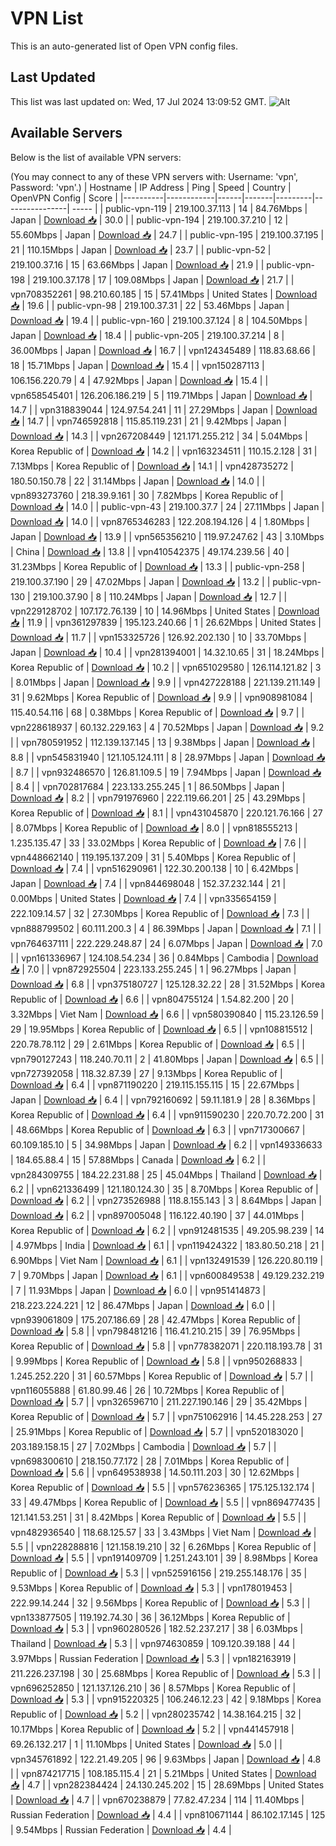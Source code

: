 # VPN List

This is an auto-generated list of Open VPN config files.

## Last Updated

This list was last updated on: Wed, 17 Jul 2024 13:09:52 GMT.
![Alt](https://repobeats.axiom.co/api/embed/186b98318ef1479477931607c1ad7d823f12451f.svg "Repobeats analytics image")

## Available Servers

Below is the list of available VPN servers:

(You may connect to any of these VPN servers with: Username: 'vpn', Password: 'vpn'.)
| Hostname | IP Address | Ping | Speed | Country | OpenVPN Config | Score |
|----------|------------|------|-------|---------|----------------| ----- |
| public-vpn-119 | 219.100.37.113 | 14 | 84.76Mbps | Japan | [Download 📥](./configs/server_0_JP.ovpn) | 30.0 |
| public-vpn-194 | 219.100.37.210 | 12 | 55.60Mbps | Japan | [Download 📥](./configs/server_1_JP.ovpn) | 24.7 |
| public-vpn-195 | 219.100.37.195 | 21 | 110.15Mbps | Japan | [Download 📥](./configs/server_2_JP.ovpn) | 23.7 |
| public-vpn-52 | 219.100.37.16 | 15 | 63.66Mbps | Japan | [Download 📥](./configs/server_3_JP.ovpn) | 21.9 |
| public-vpn-198 | 219.100.37.178 | 17 | 109.08Mbps | Japan | [Download 📥](./configs/server_4_JP.ovpn) | 21.7 |
| vpn708352261 | 98.210.60.185 | 15 | 57.41Mbps | United States | [Download 📥](./configs/server_5_US.ovpn) | 19.6 |
| public-vpn-98 | 219.100.37.31 | 22 | 53.46Mbps | Japan | [Download 📥](./configs/server_6_JP.ovpn) | 19.4 |
| public-vpn-160 | 219.100.37.124 | 8 | 104.50Mbps | Japan | [Download 📥](./configs/server_7_JP.ovpn) | 18.4 |
| public-vpn-205 | 219.100.37.214 | 8 | 36.00Mbps | Japan | [Download 📥](./configs/server_8_JP.ovpn) | 16.7 |
| vpn124345489 | 118.83.68.66 | 18 | 15.71Mbps | Japan | [Download 📥](./configs/server_9_JP.ovpn) | 15.4 |
| vpn150287113 | 106.156.220.79 | 4 | 47.92Mbps | Japan | [Download 📥](./configs/server_10_JP.ovpn) | 15.4 |
| vpn658545401 | 126.206.186.219 | 5 | 119.71Mbps | Japan | [Download 📥](./configs/server_11_JP.ovpn) | 14.7 |
| vpn318839044 | 124.97.54.241 | 11 | 27.29Mbps | Japan | [Download 📥](./configs/server_12_JP.ovpn) | 14.7 |
| vpn746592818 | 115.85.119.231 | 21 | 9.42Mbps | Japan | [Download 📥](./configs/server_13_JP.ovpn) | 14.3 |
| vpn267208449 | 121.171.255.212 | 34 | 5.04Mbps | Korea Republic of | [Download 📥](./configs/server_14_KR.ovpn) | 14.2 |
| vpn163234511 | 110.15.2.128 | 31 | 7.13Mbps | Korea Republic of | [Download 📥](./configs/server_15_KR.ovpn) | 14.1 |
| vpn428735272 | 180.50.150.78 | 22 | 31.14Mbps | Japan | [Download 📥](./configs/server_16_JP.ovpn) | 14.0 |
| vpn893273760 | 218.39.9.161 | 30 | 7.82Mbps | Korea Republic of | [Download 📥](./configs/server_17_KR.ovpn) | 14.0 |
| public-vpn-43 | 219.100.37.7 | 24 | 27.11Mbps | Japan | [Download 📥](./configs/server_18_JP.ovpn) | 14.0 |
| vpn8765346283 | 122.208.194.126 | 4 | 1.80Mbps | Japan | [Download 📥](./configs/server_19_JP.ovpn) | 13.9 |
| vpn565356210 | 119.97.247.62 | 43 | 3.10Mbps | China | [Download 📥](./configs/server_20_CN.ovpn) | 13.8 |
| vpn410542375 | 49.174.239.56 | 40 | 31.23Mbps | Korea Republic of | [Download 📥](./configs/server_21_KR.ovpn) | 13.3 |
| public-vpn-258 | 219.100.37.190 | 29 | 47.02Mbps | Japan | [Download 📥](./configs/server_22_JP.ovpn) | 13.2 |
| public-vpn-130 | 219.100.37.90 | 8 | 110.24Mbps | Japan | [Download 📥](./configs/server_23_JP.ovpn) | 12.7 |
| vpn229128702 | 107.172.76.139 | 10 | 14.96Mbps | United States | [Download 📥](./configs/server_24_US.ovpn) | 11.9 |
| vpn361297839 | 195.123.240.66 | 1 | 26.62Mbps | United States | [Download 📥](./configs/server_25_US.ovpn) | 11.7 |
| vpn153325726 | 126.92.202.130 | 10 | 33.70Mbps | Japan | [Download 📥](./configs/server_26_JP.ovpn) | 10.4 |
| vpn281394001 | 14.32.10.65 | 31 | 18.24Mbps | Korea Republic of | [Download 📥](./configs/server_27_KR.ovpn) | 10.2 |
| vpn651029580 | 126.114.121.82 | 3 | 8.01Mbps | Japan | [Download 📥](./configs/server_28_JP.ovpn) | 9.9 |
| vpn427228188 | 221.139.211.149 | 31 | 9.62Mbps | Korea Republic of | [Download 📥](./configs/server_29_KR.ovpn) | 9.9 |
| vpn908981084 | 115.40.54.116 | 68 | 0.38Mbps | Korea Republic of | [Download 📥](./configs/server_30_KR.ovpn) | 9.7 |
| vpn228618937 | 60.132.229.163 | 4 | 70.52Mbps | Japan | [Download 📥](./configs/server_31_JP.ovpn) | 9.2 |
| vpn780591952 | 112.139.137.145 | 13 | 9.38Mbps | Japan | [Download 📥](./configs/server_32_JP.ovpn) | 8.8 |
| vpn545831940 | 121.105.124.111 | 8 | 28.97Mbps | Japan | [Download 📥](./configs/server_33_JP.ovpn) | 8.7 |
| vpn932486570 | 126.81.109.5 | 19 | 7.94Mbps | Japan | [Download 📥](./configs/server_34_JP.ovpn) | 8.4 |
| vpn702817684 | 223.133.255.245 | 1 | 86.50Mbps | Japan | [Download 📥](./configs/server_35_JP.ovpn) | 8.2 |
| vpn791976960 | 222.119.66.201 | 25 | 43.29Mbps | Korea Republic of | [Download 📥](./configs/server_36_KR.ovpn) | 8.1 |
| vpn431045870 | 220.121.76.166 | 27 | 8.07Mbps | Korea Republic of | [Download 📥](./configs/server_37_KR.ovpn) | 8.0 |
| vpn818555213 | 1.235.135.47 | 33 | 33.02Mbps | Korea Republic of | [Download 📥](./configs/server_38_KR.ovpn) | 7.6 |
| vpn448662140 | 119.195.137.209 | 31 | 5.40Mbps | Korea Republic of | [Download 📥](./configs/server_39_KR.ovpn) | 7.4 |
| vpn516290961 | 122.30.200.138 | 10 | 6.42Mbps | Japan | [Download 📥](./configs/server_40_JP.ovpn) | 7.4 |
| vpn844698048 | 152.37.232.144 | 21 | 0.00Mbps | United States | [Download 📥](./configs/server_41_US.ovpn) | 7.4 |
| vpn335654159 | 222.109.14.57 | 32 | 27.30Mbps | Korea Republic of | [Download 📥](./configs/server_42_KR.ovpn) | 7.3 |
| vpn888799502 | 60.111.200.3 | 4 | 86.39Mbps | Japan | [Download 📥](./configs/server_43_JP.ovpn) | 7.1 |
| vpn764637111 | 222.229.248.87 | 24 | 6.07Mbps | Japan | [Download 📥](./configs/server_44_JP.ovpn) | 7.0 |
| vpn161336967 | 124.108.54.234 | 36 | 0.84Mbps | Cambodia | [Download 📥](./configs/server_45_KH.ovpn) | 7.0 |
| vpn872925504 | 223.133.255.245 | 1 | 96.27Mbps | Japan | [Download 📥](./configs/server_46_JP.ovpn) | 6.8 |
| vpn375180727 | 125.128.32.22 | 28 | 31.52Mbps | Korea Republic of | [Download 📥](./configs/server_47_KR.ovpn) | 6.6 |
| vpn804755124 | 1.54.82.200 | 20 | 3.32Mbps | Viet Nam | [Download 📥](./configs/server_48_VN.ovpn) | 6.6 |
| vpn580390840 | 115.23.126.59 | 29 | 19.95Mbps | Korea Republic of | [Download 📥](./configs/server_49_KR.ovpn) | 6.5 |
| vpn108815512 | 220.78.78.112 | 29 | 2.61Mbps | Korea Republic of | [Download 📥](./configs/server_50_KR.ovpn) | 6.5 |
| vpn790127243 | 118.240.70.11 | 2 | 41.80Mbps | Japan | [Download 📥](./configs/server_51_JP.ovpn) | 6.5 |
| vpn727392058 | 118.32.87.39 | 27 | 9.13Mbps | Korea Republic of | [Download 📥](./configs/server_52_KR.ovpn) | 6.4 |
| vpn871190220 | 219.115.155.115 | 15 | 22.67Mbps | Japan | [Download 📥](./configs/server_53_JP.ovpn) | 6.4 |
| vpn792160692 | 59.11.181.9 | 28 | 8.36Mbps | Korea Republic of | [Download 📥](./configs/server_54_KR.ovpn) | 6.4 |
| vpn911590230 | 220.70.72.200 | 31 | 48.66Mbps | Korea Republic of | [Download 📥](./configs/server_55_KR.ovpn) | 6.3 |
| vpn717300667 | 60.109.185.10 | 5 | 34.98Mbps | Japan | [Download 📥](./configs/server_56_JP.ovpn) | 6.2 |
| vpn149336633 | 184.65.88.4 | 15 | 57.88Mbps | Canada | [Download 📥](./configs/server_57_CA.ovpn) | 6.2 |
| vpn284309755 | 184.22.231.88 | 25 | 45.04Mbps | Thailand | [Download 📥](./configs/server_58_TH.ovpn) | 6.2 |
| vpn621336499 | 121.180.124.30 | 35 | 8.70Mbps | Korea Republic of | [Download 📥](./configs/server_59_KR.ovpn) | 6.2 |
| vpn273526988 | 118.8.155.143 | 3 | 8.64Mbps | Japan | [Download 📥](./configs/server_60_JP.ovpn) | 6.2 |
| vpn897005048 | 116.122.40.190 | 37 | 44.01Mbps | Korea Republic of | [Download 📥](./configs/server_61_KR.ovpn) | 6.2 |
| vpn912481535 | 49.205.98.239 | 14 | 4.97Mbps | India | [Download 📥](./configs/server_62_IN.ovpn) | 6.1 |
| vpn119424322 | 183.80.50.218 | 21 | 6.90Mbps | Viet Nam | [Download 📥](./configs/server_63_VN.ovpn) | 6.1 |
| vpn132491539 | 126.220.80.119 | 7 | 9.70Mbps | Japan | [Download 📥](./configs/server_64_JP.ovpn) | 6.1 |
| vpn600849538 | 49.129.232.219 | 7 | 11.93Mbps | Japan | [Download 📥](./configs/server_65_JP.ovpn) | 6.0 |
| vpn951414873 | 218.223.224.221 | 12 | 86.47Mbps | Japan | [Download 📥](./configs/server_66_JP.ovpn) | 6.0 |
| vpn939061809 | 175.207.186.69 | 28 | 42.47Mbps | Korea Republic of | [Download 📥](./configs/server_67_KR.ovpn) | 5.8 |
| vpn798481216 | 116.41.210.215 | 39 | 76.95Mbps | Korea Republic of | [Download 📥](./configs/server_68_KR.ovpn) | 5.8 |
| vpn778382071 | 220.118.193.78 | 31 | 9.99Mbps | Korea Republic of | [Download 📥](./configs/server_69_KR.ovpn) | 5.8 |
| vpn950268833 | 1.245.252.220 | 31 | 60.57Mbps | Korea Republic of | [Download 📥](./configs/server_70_KR.ovpn) | 5.7 |
| vpn116055888 | 61.80.99.46 | 26 | 10.72Mbps | Korea Republic of | [Download 📥](./configs/server_71_KR.ovpn) | 5.7 |
| vpn326596710 | 211.227.190.146 | 29 | 35.42Mbps | Korea Republic of | [Download 📥](./configs/server_72_KR.ovpn) | 5.7 |
| vpn751062916 | 14.45.228.253 | 27 | 25.91Mbps | Korea Republic of | [Download 📥](./configs/server_73_KR.ovpn) | 5.7 |
| vpn520183020 | 203.189.158.15 | 27 | 7.02Mbps | Cambodia | [Download 📥](./configs/server_74_KH.ovpn) | 5.7 |
| vpn698300610 | 218.150.77.172 | 28 | 7.01Mbps | Korea Republic of | [Download 📥](./configs/server_75_KR.ovpn) | 5.6 |
| vpn649538938 | 14.50.111.203 | 30 | 12.62Mbps | Korea Republic of | [Download 📥](./configs/server_76_KR.ovpn) | 5.5 |
| vpn576236365 | 175.125.132.174 | 33 | 49.47Mbps | Korea Republic of | [Download 📥](./configs/server_77_KR.ovpn) | 5.5 |
| vpn869477435 | 121.141.53.251 | 31 | 8.42Mbps | Korea Republic of | [Download 📥](./configs/server_78_KR.ovpn) | 5.5 |
| vpn482936540 | 118.68.125.57 | 33 | 3.43Mbps | Viet Nam | [Download 📥](./configs/server_79_VN.ovpn) | 5.5 |
| vpn228288816 | 121.158.19.210 | 32 | 6.26Mbps | Korea Republic of | [Download 📥](./configs/server_80_KR.ovpn) | 5.5 |
| vpn191409709 | 1.251.243.101 | 39 | 8.98Mbps | Korea Republic of | [Download 📥](./configs/server_81_KR.ovpn) | 5.3 |
| vpn525916156 | 219.255.148.176 | 35 | 9.53Mbps | Korea Republic of | [Download 📥](./configs/server_82_KR.ovpn) | 5.3 |
| vpn178019453 | 222.99.14.244 | 32 | 9.56Mbps | Korea Republic of | [Download 📥](./configs/server_83_KR.ovpn) | 5.3 |
| vpn133877505 | 119.192.74.30 | 36 | 36.12Mbps | Korea Republic of | [Download 📥](./configs/server_84_KR.ovpn) | 5.3 |
| vpn960280526 | 182.52.237.217 | 38 | 6.03Mbps | Thailand | [Download 📥](./configs/server_85_TH.ovpn) | 5.3 |
| vpn974630859 | 109.120.39.188 | 44 | 3.97Mbps | Russian Federation | [Download 📥](./configs/server_86_RU.ovpn) | 5.3 |
| vpn182163919 | 211.226.237.198 | 30 | 25.68Mbps | Korea Republic of | [Download 📥](./configs/server_87_KR.ovpn) | 5.3 |
| vpn696252850 | 121.137.126.210 | 36 | 8.57Mbps | Korea Republic of | [Download 📥](./configs/server_88_KR.ovpn) | 5.3 |
| vpn915220325 | 106.246.12.23 | 42 | 9.18Mbps | Korea Republic of | [Download 📥](./configs/server_89_KR.ovpn) | 5.2 |
| vpn280235742 | 14.38.164.215 | 32 | 10.17Mbps | Korea Republic of | [Download 📥](./configs/server_90_KR.ovpn) | 5.2 |
| vpn441457918 | 69.26.132.217 | 1 | 11.10Mbps | United States | [Download 📥](./configs/server_91_US.ovpn) | 5.0 |
| vpn345761892 | 122.21.49.205 | 96 | 9.63Mbps | Japan | [Download 📥](./configs/server_92_JP.ovpn) | 4.8 |
| vpn874217715 | 108.185.115.4 | 21 | 5.21Mbps | United States | [Download 📥](./configs/server_93_US.ovpn) | 4.7 |
| vpn282384424 | 24.130.245.202 | 15 | 28.69Mbps | United States | [Download 📥](./configs/server_94_US.ovpn) | 4.7 |
| vpn670238879 | 77.82.47.234 | 114 | 11.40Mbps | Russian Federation | [Download 📥](./configs/server_95_RU.ovpn) | 4.4 |
| vpn810671144 | 86.102.17.145 | 125 | 9.54Mbps | Russian Federation | [Download 📥](./configs/server_96_RU.ovpn) | 4.4 |
